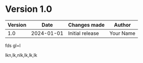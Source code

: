# Version 1.0

| Version   | Date       | Changes made  | Author            |
|-----------|------------|---------------|--------------------|
| 1.0      | 2024-01-01 | Initial release | Your Name         |



fds
gl=l

lkn,lk,nlk,lk,lk,lk
